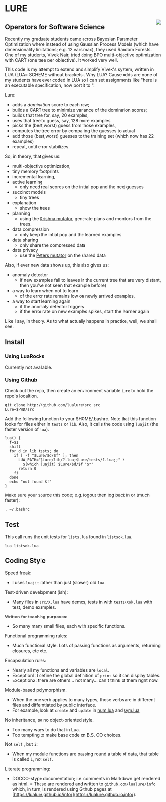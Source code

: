 # LURE

<img align=right src="https://avatars6.githubusercontent.com/u/30064709?v=4&s=200">

## Operators for Software Science

Recently my graduate students came across Bayesian Parameter Optimization where instead of using Gaussian
Process Models (which have dimensionality limitations; e.g. 12 vars max), they used
Random Forests.  One of my students, Vivek Nair, tried doing BPO multi-objective optimization
with CART (one tree per  objective). [It worked very well](https://arxiv.org/pdf/1705.05018.pdf).

This code is my attempt to extend and simplify Vivek's system, written in LUA (LUA= SCHEME without brackets).
Why LUA? Cause odds are none of my students have ever coded in LUA  so I can set assignments like
"here is an executable specification, now port it to <yourFavLanguage>".

Lure:

- adds a _domination_ score to each row;
- builds a CART tree to minimize variance of the domination scores;
- builds that tree for, say, 20 examples, 
- uses that tree to guess, say, 128 more examples
- picks the (best,worst) guess from those examples,
- computes the tree error by comparing the guesses to actual
- add those (best,worst) guesses to the training set (which now has 22 examples)
- repeat, until error stabilizes.

So, in theory, that gives us:

- multi-objective optimization, 
- tiny memory footprints
- incremental learning,  
- active learning 
    - only need real scores on the initial pop and the next guesses
- succinct models 
    - tiny trees
- explanation
    - show the trees
- planning
    - using the [Krishna mutator](https://arxiv.org/pdf/1609.03614.pdf), 
      generate plans and monitors from the trees.
- data compression
    - only keep the intial pop and the learned examples
- data sharing
    - only share the compressed data
- data privacy
    - use the [Peters mutator](http://menzies.us/pdf/15lace2.pdf) on the shared data

Also, if ever new data shows up, this also gives us:

- anomaly detector 
    - if new examples fall to leaves in the current tree that are very distant,
  then you've not seen that example before)
- a way to learn when not to learn 
    - of the error rate remains low on newly arrived examples,
- a way to start learning again 
    - if the anomaly detector triggers 
    - if the error rate on new examples spikes, start the learner again

Like I say, in theory. As to what actually happens in practice, well, we shall see.

## Install

### Using LuaRocks

Currently not available.

### Using Github

Check out the repo, then create an environment
variable `Lure` to hold the repo's localtion.

    git clone http://github.com/lualure/src src
    Lure=$PWD/src 

Add the following function to your $HOME/.bashrc.
Note that this function looks for
files either in `tests` or `lib`. Also, it calls the
code using `luajit` (the faster version of `lua`).

    lua() {
      f=$1
      shift
      for d in lib tests; do
        if [ -f "$Lure/$d/$f" ]; then
          LUA_PATH="$Lure/lib/?.lua;$Lure/tests/?.lua;;" \
            $(which luajit) $Lure/$d/$f "$*"
          return 0
        fi
      done
      echo "not found $f"
    }

Make sure your source this code; e.g. logout then log
back in or (much faster):

    . ~/.bashrc

## Test

This call runs the unit tests for `lists.lua` found in `listsok.lua`.

    lua listsok.lua 

## Coding Style

Speed freak: 

- I uses `luajit` rather than just (slower) old `lua`.

Test-driven development (ish):

- Many files in `src/X.lua` have demos, tests in
  with `tests/Xok.lua` with test, demo examples. 

Written for teaching purposes:

- So many many small files, each with specific functions.

Functional programming rules:

- Much functional style. Lots of passing functions as arguments,
  returning closures, etc etc.

Encapsulation rules: 

- Nearly all my functions and variables are `local`.
- Exception1: I define the global definition of `print` so it can display tables.
- Exception2: there are others... not many... can't think of them right now.

Module-based polymorphism. 

- When the one verb applies to many
  types, those verbs are in different files and differntiated by
  public interface.
- For example, look at `create` and `update` in [num.lua](lib/num.lua) and [sym.lua](lib/sym.lua)

No inheritance, so no object-oriented style. 

- Too many ways to do that in Lua.
- Too tempting to make base code on B.S. OO choices.

Not `self` , but  `i`:

- When my module functions are passing round a table of data,
  that table is called `i`, not `self`.

Literate programming:

- DOCCO-stype documentation; i.e. comments in Markdown get rendered
  as html.
= These are rendered and written to `github.com/lualure/info` 
  which, in turn, is rendered using Github pages
   at [https://lualure.github.io/info/](https://lualure.github.io/info/).
